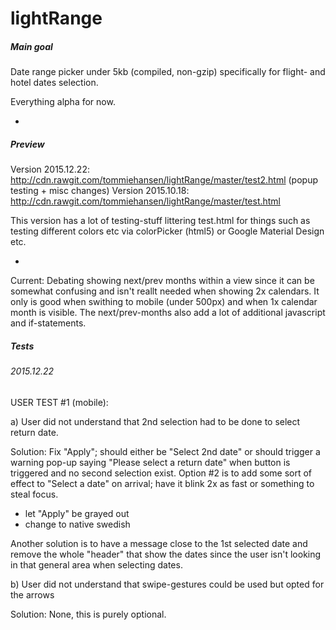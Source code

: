 # lightRange
##### Main goal
Date range picker under 5kb (compiled, non-gzip) specifically for flight- and hotel dates selection.

Everything alpha for now.

-

##### Preview
Version 2015.12.22: http://cdn.rawgit.com/tommiehansen/lightRange/master/test2.html (popup testing + misc changes)
Version 2015.10.18: http://cdn.rawgit.com/tommiehansen/lightRange/master/test.html

This version has a lot of testing-stuff littering test.html for things such as testing different colors etc via colorPicker (html5) or Google Material Design etc.


-

Current:
Debating showing next/prev months within a view since it can be somewhat confusing and isn't reallt needed when showing 2x calendars. It only is good when swithing to mobile (under 500px) and when 1x calendar month is visible. The next/prev-months also add a lot of additional javascript and if-statements.

##### Tests


###### 2015.12.22
USER TEST #1 (mobile):

a) User did not understand that 2nd selection had to be done to select return date.

Solution:
Fix "Apply"; should either be "Select 2nd date" or should trigger a warning pop-up saying "Please select a return date" when button is triggered and no second selection exist.
Option #2 is to add some sort of effect to "Select a date" on arrival; have it blink 2x as fast or something to steal focus.
+ let "Apply" be grayed out
+ change to native swedish

Another solution is to have a message close to the 1st selected date and remove the whole "header" that show the dates since the user isn't looking in that general area when selecting dates.

b) User did not understand that swipe-gestures could be used but opted for the arrows

Solution: None, this is purely optional.

